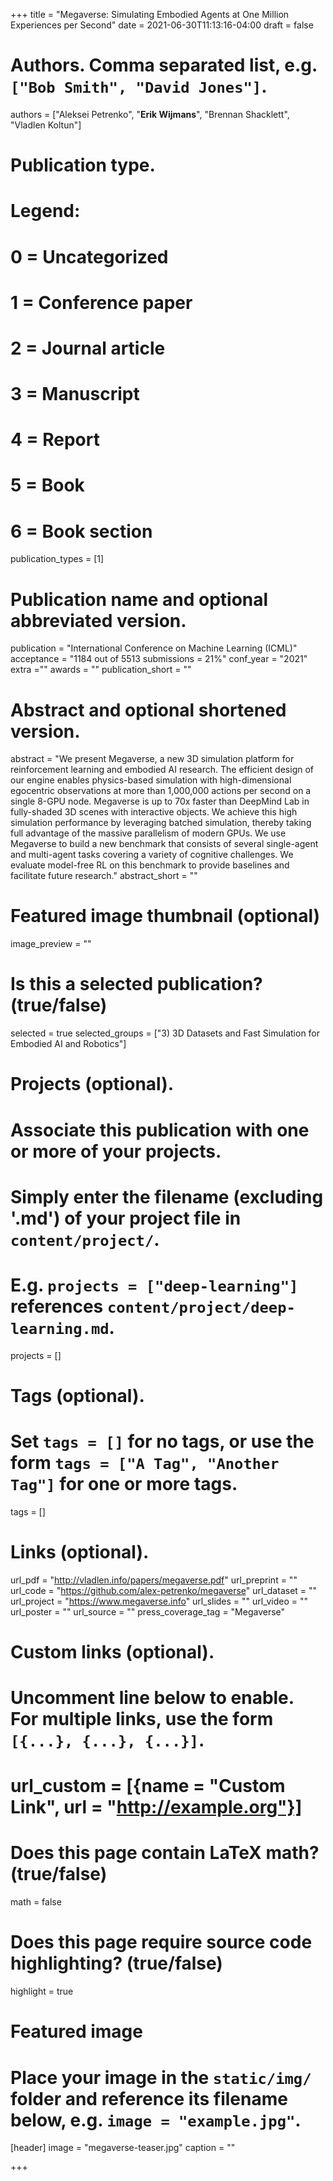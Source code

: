 +++
title = "Megaverse: Simulating Embodied Agents at One Million Experiences per Second"
date = 2021-06-30T11:13:16-04:00
draft = false

# Authors. Comma separated list, e.g. `["Bob Smith", "David Jones"]`.
authors = ["Aleksei Petrenko", "**Erik Wijmans**", "Brennan Shacklett", "Vladlen Koltun"]

# Publication type.
# Legend:
# 0 = Uncategorized
# 1 = Conference paper
# 2 = Journal article
# 3 = Manuscript
# 4 = Report
# 5 = Book
# 6 = Book section
publication_types = [1]

# Publication name and optional abbreviated version.
publication = "International Conference on Machine Learning (ICML)"
acceptance = "1184 out of 5513 submissions = 21%"
conf_year = "2021"
extra =""
awards = ""
publication_short = ""


# Abstract and optional shortened version.
abstract = "We present Megaverse, a new 3D simulation platform for reinforcement learning and embodied AI research. The efficient design of our engine enables physics-based simulation with high-dimensional egocentric observations at more than 1,000,000 actions per second on a single 8-GPU node. Megaverse is up to 70x faster than DeepMind Lab in fully-shaded 3D scenes with interactive objects. We achieve this high simulation performance by leveraging batched simulation, thereby taking full advantage of the massive parallelism of modern GPUs. We use Megaverse to build a new benchmark that consists of several single-agent and multi-agent tasks covering a variety of cognitive challenges. We evaluate model-free RL on this benchmark to provide baselines and facilitate future research."
abstract_short = ""

# Featured image thumbnail (optional)
image_preview = ""

# Is this a selected publication? (true/false)
selected = true
selected_groups = ["3) 3D Datasets and Fast Simulation for Embodied AI and Robotics"]

# Projects (optional).
#   Associate this publication with one or more of your projects.
#   Simply enter the filename (excluding '.md') of your project file in `content/project/`.
#   E.g. `projects = ["deep-learning"]` references `content/project/deep-learning.md`.
projects = []

# Tags (optional).
#   Set `tags = []` for no tags, or use the form `tags = ["A Tag", "Another Tag"]` for one or more tags.
tags = []

# Links (optional).
url_pdf = "http://vladlen.info/papers/megaverse.pdf"
url_preprint = ""
url_code = "https://github.com/alex-petrenko/megaverse"
url_dataset = ""
url_project = "https://www.megaverse.info"
url_slides = ""
url_video = ""
url_poster = ""
url_source = ""
press_coverage_tag = "Megaverse"

# Custom links (optional).
#   Uncomment line below to enable. For multiple links, use the form `[{...}, {...}, {...}]`.
# url_custom = [{name = "Custom Link", url = "http://example.org"}]

# Does this page contain LaTeX math? (true/false)
math = false

# Does this page require source code highlighting? (true/false)
highlight = true

# Featured image
# Place your image in the `static/img/` folder and reference its filename below, e.g. `image = "example.jpg"`.
[header]
image = "megaverse-teaser.jpg"
caption = ""

+++
